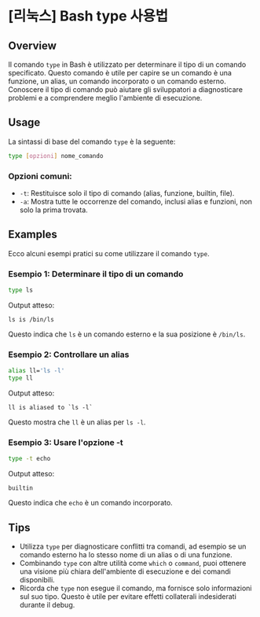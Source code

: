 # [리눅스] Bash type 사용법

## Overview
Il comando `type` in Bash è utilizzato per determinare il tipo di un comando specificato. Questo comando è utile per capire se un comando è una funzione, un alias, un comando incorporato o un comando esterno. Conoscere il tipo di comando può aiutare gli sviluppatori a diagnosticare problemi e a comprendere meglio l'ambiente di esecuzione.

## Usage
La sintassi di base del comando `type` è la seguente:

```bash
type [opzioni] nome_comando
```

### Opzioni comuni:
- `-t`: Restituisce solo il tipo di comando (alias, funzione, builtin, file).
- `-a`: Mostra tutte le occorrenze del comando, inclusi alias e funzioni, non solo la prima trovata.

## Examples
Ecco alcuni esempi pratici su come utilizzare il comando `type`.

### Esempio 1: Determinare il tipo di un comando
```bash
type ls
```
Output atteso:
```
ls is /bin/ls
```
Questo indica che `ls` è un comando esterno e la sua posizione è `/bin/ls`.

### Esempio 2: Controllare un alias
```bash
alias ll='ls -l'
type ll
```
Output atteso:
```
ll is aliased to `ls -l`
```
Questo mostra che `ll` è un alias per `ls -l`.

### Esempio 3: Usare l'opzione -t
```bash
type -t echo
```
Output atteso:
```
builtin
```
Questo indica che `echo` è un comando incorporato.

## Tips
- Utilizza `type` per diagnosticare conflitti tra comandi, ad esempio se un comando esterno ha lo stesso nome di un alias o di una funzione.
- Combinando `type` con altre utilità come `which` o `command`, puoi ottenere una visione più chiara dell'ambiente di esecuzione e dei comandi disponibili.
- Ricorda che `type` non esegue il comando, ma fornisce solo informazioni sul suo tipo. Questo è utile per evitare effetti collaterali indesiderati durante il debug.